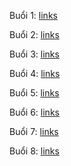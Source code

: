 Buổi 1: [links](https://youtu.be/xCAU4cX8lG0)

Buổi 2: [links](https://youtu.be/_aN7fJ4Bpqk)

Buổi 3: [links](https://youtu.be/3yjrc43EYsM)

Buổi 4: [links](https://youtu.be/YGnM9km8eQg)

Buổi 5: [links](https://youtu.be/g3KrGnT0_t4)

Buổi 6: [links](https://youtu.be/i4U2pITr4EM)

Buổi 7: [links](https://youtu.be/dkAFKzmuMjA)

Buổi 8: [links](https://youtu.be/HFXpSzvGzDQ)

